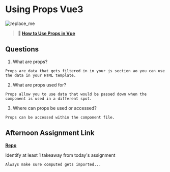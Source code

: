 # Using Props Vue3

![replace_me](https://codeworks.blob.core.windows.net/public/assets/img/illustrations/placeholder.svg)

> **📖 [How to Use Props in Vue](https://codeworksacademy.com/fs-student-guide/resources/wk6/02-Props)**

## Questions

1. What are props?
```
Props are data that gets filtered in in your js section ao you can use the data in your HTML template.
```
2. What are props used for?
```
Props allow you to use data that would be passed down when the component is used in a different spot.
```
3. Where can props be used or accessed?
```
Props can be accessed within the component file.
```
## Afternoon Assignment Link

**[Repo](https://github.com/ksquaredcoding/gifted-vue)**

Identify at least 1 takeaway from today's assignment
```
Always make sure computed gets imported...
```